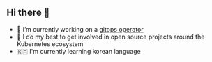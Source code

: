 ## Hi there 👋


- 🔭 I’m currently working on a [gitops operator](https://github.com/syngit-org/syngit)
- 🚀 I do my best to get involved in open source projects around the Kubernetes ecosystem
- 🇰🇷 I'm currently learning korean language
